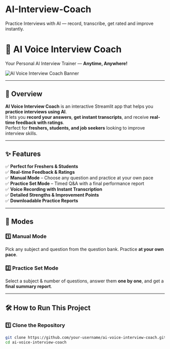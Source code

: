 # AI-Interview-Coach
Practice Interviews with AI — record, transcribe, get rated and improve instantly.
# 🎤 AI Voice Interview Coach

Your Personal AI Interview Trainer — **Anytime, Anywhere!**

![AI Voice Interview Coach Banner](C:\Users\HP\Desktop\iGAP\Project)

---

## 🚀 Overview

**AI Voice Interview Coach** is an interactive Streamlit app that helps you **practice interviews using AI**.  
It lets you **record your answers**, **get instant transcripts**, and receive **real-time feedback with ratings**.  
Perfect for **freshers, students, and job seekers** looking to improve interview skills.

---

## ✨ Features

✅ **Perfect for Freshers & Students**  
✅ **Real-time Feedback & Ratings**  
✅ **Manual Mode** – Choose any question and practice at your own pace  
✅ **Practice Set Mode** – Timed Q&A with a final performance report  
✅ **Voice Recording with Instant Transcription**  
✅ **Detailed Strengths & Improvement Points**  
✅ **Downloadable Practice Reports**  

---

## 📌 Modes

### 1️⃣ Manual Mode
Pick any subject and question from the question bank. Practice **at your own pace**.

### 2️⃣ Practice Set Mode
Select a subject & number of questions, answer them **one by one**, and get a **final summary report**.

---

## 🛠️ How to Run This Project

### 1️⃣ Clone the Repository
```bash
git clone https://github.com/your-username/ai-voice-interview-coach.git
cd ai-voice-interview-coach
